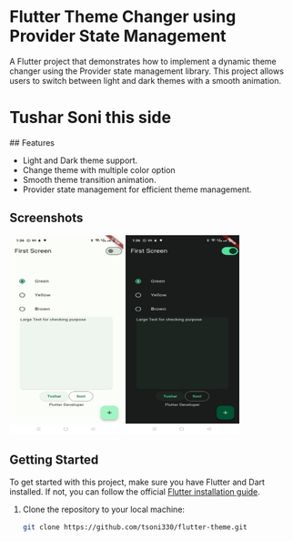 # Flutter Theme Changer using Provider State Management

A Flutter project that demonstrates how to implement a dynamic theme changer using the Provider state management library. This project allows users to switch between light and dark themes with a smooth animation.
<h1>Tushar Soni this side</h1>
## Features

- Light and Dark theme support.
- Change theme with multiple color option
- Smooth theme transition animation.
- Provider state management for efficient theme management.

## Screenshots

<div align="left">
    <img src="https://github.com/tsoni330/flutter-theme/blob/main/lib/Screenshots/Light%20Theme.jpg" width="200px" height="350px"</img> 
    <img src="https://github.com/tsoni330/flutter-theme/blob/main/lib/Screenshots/Dark%20Theme.jpg" width="200px" height="350px"</img> 
</div>

## Getting Started

To get started with this project, make sure you have Flutter and Dart installed. If not, you can follow the official [Flutter installation guide](https://flutter.dev/docs/get-started/install).

1. Clone the repository to your local machine:

   ```bash
   git clone https://github.com/tsoni330/flutter-theme.git
